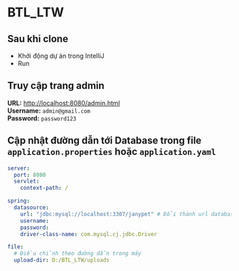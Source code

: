 # BTL_LTW

## Sau khi clone

- Khởi động dự án trong IntelliJ  
- Run

## Truy cập trang admin

**URL:** [http://localhost:8080/admin.html](http://localhost:8080/admin.html)  
**Username:** `admin@gmail.com`  
**Password:** `password123`

## Cập nhật đường dẫn tới Database trong file `application.properties` hoặc `application.yaml`

```yaml
server:
  port: 8080
  servlet:
    context-path: /

spring:
  datasource:
    url: "jdbc:mysql://localhost:3307/janypet" # Đổi thành url database
    username: 
    password:
    driver-class-name: com.mysql.cj.jdbc.Driver

file:
  # Điều chỉnh theo đường dẫn trong máy
  upload-dir: D:/BTL_LTW/uploads

